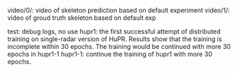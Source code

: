 video/0/: video of skeleton prediction based on default experiment
video/1/: video of groud truth skeleton based on default exp

test: debug logs, no use
hupr1: the first successful attempt of distributed training on single-radar version of HuPR. Results show that the training is incomplete within 30 epochs. The training would be continued with more 30 epochs in hupr1-1
hupr1-1: continue the training of hupr1 with more 30 epochs. 